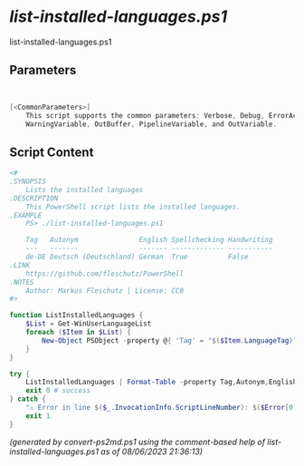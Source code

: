 *list-installed-languages.ps1*
================

list-installed-languages.ps1 


Parameters
----------
```powershell


[<CommonParameters>]
    This script supports the common parameters: Verbose, Debug, ErrorAction, ErrorVariable, WarningAction, 
    WarningVariable, OutBuffer, PipelineVariable, and OutVariable.
```

Script Content
--------------
```powershell
<#
.SYNOPSIS
	Lists the installed languages
.DESCRIPTION
	This PowerShell script lists the installed languages.
.EXAMPLE
	PS> ./list-installed-languages.ps1

	Tag   Autonym               English Spellchecking Handwriting
	---   -------               ------- ------------- -----------
	de-DE Deutsch (Deutschland) German  True          False
.LINK
	https://github.com/fleschutz/PowerShell
.NOTES
	Author: Markus Fleschutz | License: CC0
#>

function ListInstalledLanguages { 
	$List = Get-WinUserLanguageList
	foreach ($Item in $List) {
		New-Object PSObject -property @{ 'Tag' = "$($Item.LanguageTag)"; 'Autonym' = "$($Item.Autonym)"; 'English' = "$($Item.EnglishName)"; 'Spellchecking' = "$($Item.Spellchecking)"; 'Handwriting' = "$($Item.Handwriting)" }
	}
}

try {
	ListInstalledLanguages | Format-Table -property Tag,Autonym,English,Spellchecking,Handwriting
	exit 0 # success
} catch {
	"⚠️ Error in line $($_.InvocationInfo.ScriptLineNumber): $($Error[0])"
	exit 1
}
```

*(generated by convert-ps2md.ps1 using the comment-based help of list-installed-languages.ps1 as of 08/06/2023 21:36:13)*
